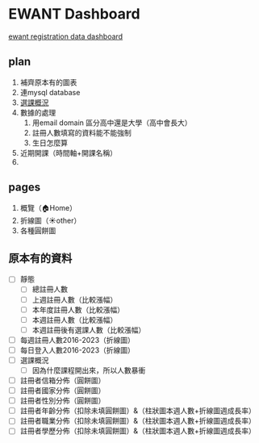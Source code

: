# EWANT Dashboard

[ewant registration data dashboard](https://ewant-dashboard.streamlit.app/)

## plan

1. 補齊原本有的圖表
2. 連mysql database
3. [選課概況](https://docs.google.com/spreadsheets/d/10NDPwwgctn-d_WxejotXFRmQHzWCONnT/edit#gid=898642238)
3. 數據的處理
    1. 用email domain 區分高中還是大學（高中會長大）
    2. 註冊人數填寫的資料能不能強制
    3. 生日怎麼算
4. 近期開課（時間軸+開課名稱）
5. 

## pages
1. 概覽（🏠Home）
2. 折線圖（☀️other）
3. 各種圓餅圖


## 原本有的資料
* [ ] 靜態
    * [ ] 總註冊人數
    * [ ] 上週註冊人數（比較漲幅）
    * [ ] 本年度註冊人數（比較漲幅）
    * [ ] 本週註冊人數（比較漲幅）
    * [ ] 本週註冊後有選課人數（比較漲幅）
* [ ] 每週註冊人數2016-2023（折線圖）
* [ ] 每日登入人數2016-2023（折線圖） 
* [ ] 選課概況
    * [ ] 因為什麼課程開出來，所以人數暴衝
* [ ] 註冊者信箱分佈（圓餅圖）
* [ ] 註冊者國家分佈（圓餅圖）
* [ ] 註冊者性別分佈（圓餅圖）
* [ ] 註冊者年齡分佈（扣除未填圓餅圖）&（柱狀圖本週人數+折線圖週成長率）
* [ ] 註冊者職業分佈（扣除未填圓餅圖）&（柱狀圖本週人數+折線圖週成長率）
* [ ] 註冊者學歷分佈（扣除未填圓餅圖）&（柱狀圖本週人數+折線圖週成長率）
